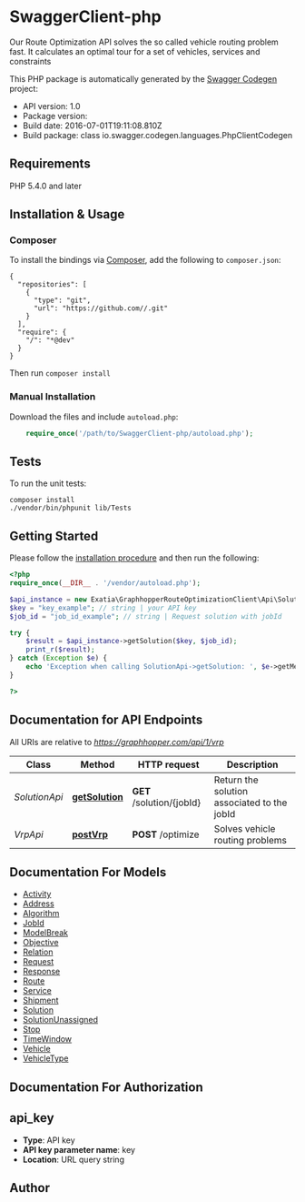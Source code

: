 # SwaggerClient-php
Our Route Optimization API solves the so called vehicle routing problem fast. It calculates an optimal tour for a set of vehicles, services and constraints

This PHP package is automatically generated by the [Swagger Codegen](https://github.com/swagger-api/swagger-codegen) project:

- API version: 1.0
- Package version:
- Build date: 2016-07-01T19:11:08.810Z
- Build package: class io.swagger.codegen.languages.PhpClientCodegen

## Requirements

PHP 5.4.0 and later

## Installation & Usage
### Composer

To install the bindings via [Composer](http://getcomposer.org/), add the following to `composer.json`:

```
{
  "repositories": [
    {
      "type": "git",
      "url": "https://github.com//.git"
    }
  ],
  "require": {
    "/": "*@dev"
  }
}
```

Then run `composer install`

### Manual Installation

Download the files and include `autoload.php`:

```php
    require_once('/path/to/SwaggerClient-php/autoload.php');
```

## Tests

To run the unit tests:

```
composer install
./vendor/bin/phpunit lib/Tests
```

## Getting Started

Please follow the [installation procedure](#installation--usage) and then run the following:

```php
<?php
require_once(__DIR__ . '/vendor/autoload.php');

$api_instance = new Exatia\GraphhopperRouteOptimizationClient\Api\SolutionApi();
$key = "key_example"; // string | your API key
$job_id = "job_id_example"; // string | Request solution with jobId

try {
    $result = $api_instance->getSolution($key, $job_id);
    print_r($result);
} catch (Exception $e) {
    echo 'Exception when calling SolutionApi->getSolution: ', $e->getMessage(), PHP_EOL;
}

?>
```

## Documentation for API Endpoints

All URIs are relative to *https://graphhopper.com/api/1/vrp*

Class | Method | HTTP request | Description
------------ | ------------- | ------------- | -------------
*SolutionApi* | [**getSolution**](docs/Api/SolutionApi.md#getsolution) | **GET** /solution/{jobId} | Return the solution associated to the jobId
*VrpApi* | [**postVrp**](docs/Api/VrpApi.md#postvrp) | **POST** /optimize | Solves vehicle routing problems


## Documentation For Models

 - [Activity](docs/Model/Activity.md)
 - [Address](docs/Model/Address.md)
 - [Algorithm](docs/Model/Algorithm.md)
 - [JobId](docs/Model/JobId.md)
 - [ModelBreak](docs/Model/ModelBreak.md)
 - [Objective](docs/Model/Objective.md)
 - [Relation](docs/Model/Relation.md)
 - [Request](docs/Model/Request.md)
 - [Response](docs/Model/Response.md)
 - [Route](docs/Model/Route.md)
 - [Service](docs/Model/Service.md)
 - [Shipment](docs/Model/Shipment.md)
 - [Solution](docs/Model/Solution.md)
 - [SolutionUnassigned](docs/Model/SolutionUnassigned.md)
 - [Stop](docs/Model/Stop.md)
 - [TimeWindow](docs/Model/TimeWindow.md)
 - [Vehicle](docs/Model/Vehicle.md)
 - [VehicleType](docs/Model/VehicleType.md)


## Documentation For Authorization


## api_key

- **Type**: API key
- **API key parameter name**: key
- **Location**: URL query string


## Author




